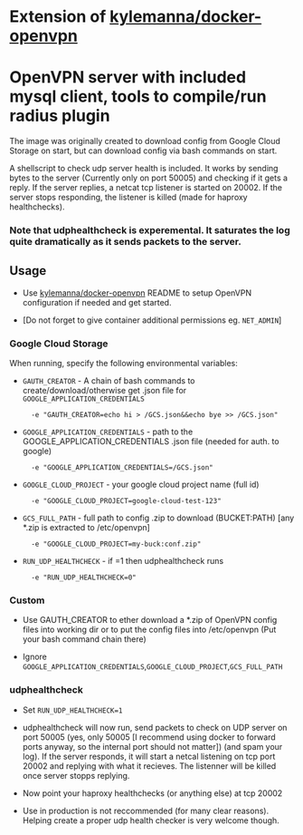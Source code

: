 # Extension of [kylemanna/docker-openvpn](https://github.com/kylemanna/docker-openvpn)
# OpenVPN server with included mysql client, tools to compile/run radius plugin
The image was originally created to download config from Google Cloud Storage on start, but can download config via bash commands on start.

A shellscript to check udp server health is included. It works by sending bytes to the server (Currently only on port 50005) and checking if it gets a reply. If the server replies, a netcat tcp listener is started on 20002. If the server stops responding, the listener is killed (made for haproxy healthchecks).

### Note that udphealthcheck is experemental. It saturates the log quite dramatically as it sends packets to the server.

## Usage

* Use [kylemanna/docker-openvpn](https://github.com/kylemanna/docker-openvpn) README to setup OpenVPN configuration if needed and get started.

* [Do not forget to give container additional permissions eg. `NET_ADMIN`]

### Google Cloud Storage

When running, specify the following environmental variables:

* `GAUTH_CREATOR` - A chain of bash commands to create/download/otherwise get .json file for `GOOGLE_APPLICATION_CREDENTIALS`

        -e "GAUTH_CREATOR=echo hi > /GCS.json&&echo bye >> /GCS.json"

* `GOOGLE_APPLICATION_CREDENTIALS` - path to the GOOGLE_APPLICATION_CREDENTIALS .json file (needed for auth. to google)

        -e "GOOGLE_APPLICATION_CREDENTIALS=/GCS.json"
        
* `GOOGLE_CLOUD_PROJECT` - your google cloud project name (full id)

        -e "GOOGLE_CLOUD_PROJECT=google-cloud-test-123"
        
* `GCS_FULL_PATH` - full path to config .zip to download (BUCKET:PATH) [any *.zip is extracted to /etc/openvpn]

        -e "GOOGLE_CLOUD_PROJECT=my-buck:conf.zip"
        
* `RUN_UDP_HEALTHCHECK` - if =1 then udphealthcheck runs 

        -e "RUN_UDP_HEALTHCHECK=0"

### Custom

* Use GAUTH_CREATOR to ether download a *.zip of OpenVPN config files into working dir or to put the config files into /etc/openvpn (Put your bash command chain there) 

* Ignore `GOOGLE_APPLICATION_CREDENTIALS`,`GOOGLE_CLOUD_PROJECT`,`GCS_FULL_PATH`

### udphealthcheck

* Set `RUN_UDP_HEALTHCHECK=1`

* udphealthcheck will now run, send packets to check on UDP server on port 50005 (yes, only 50005 [I recommend using docker to forward ports anyway, so the internal port should not matter]) (and spam your log). If the server responds, it will start a netcal listening on tcp port 20002 and replying with what it recieves. The listenner will be killed once server stopps replying.

* Now point your haproxy healthchecks (or anything else) at tcp 20002

* Use in production is not reccommended (for many clear reasons). Helping create a proper udp health checker is very welcome though.

